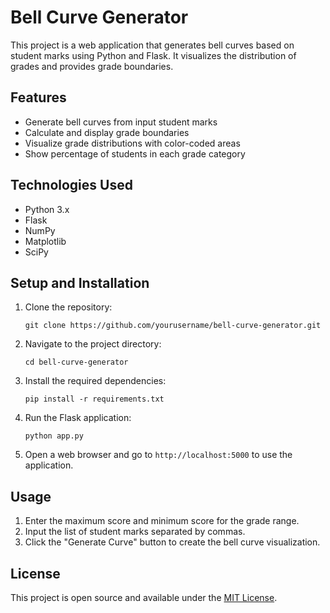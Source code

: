 # Bell Curve Generator

This project is a web application that generates bell curves based on student marks using Python and Flask. It visualizes the distribution of grades and provides grade boundaries.

## Features

- Generate bell curves from input student marks
- Calculate and display grade boundaries
- Visualize grade distributions with color-coded areas
- Show percentage of students in each grade category

## Technologies Used

- Python 3.x
- Flask
- NumPy
- Matplotlib
- SciPy

## Setup and Installation

1. Clone the repository:
   ```
   git clone https://github.com/yourusername/bell-curve-generator.git
   ```

2. Navigate to the project directory:
   ```
   cd bell-curve-generator
   ```

3. Install the required dependencies:
   ```
   pip install -r requirements.txt
   ```

4. Run the Flask application:
   ```
   python app.py
   ```

5. Open a web browser and go to `http://localhost:5000` to use the application.

## Usage

1. Enter the maximum score and minimum score for the grade range.
2. Input the list of student marks separated by commas.
3. Click the "Generate Curve" button to create the bell curve visualization.



## License

This project is open source and available under the [MIT License](LICENSE).
